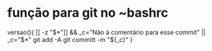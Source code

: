 # função para git no ~bashrc

versao(){
    [[ -z "$*"]] && _c="Não á comentário para esse commit" || _c="$*"
    git add -A
    git committ -m "${_c}"
}

